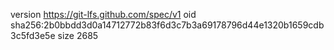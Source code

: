 version https://git-lfs.github.com/spec/v1
oid sha256:2b0bbdd3d0a14712772b83f6d3c7b3a69178796d44e1320b1659cdb3c5fd3e5e
size 2685
